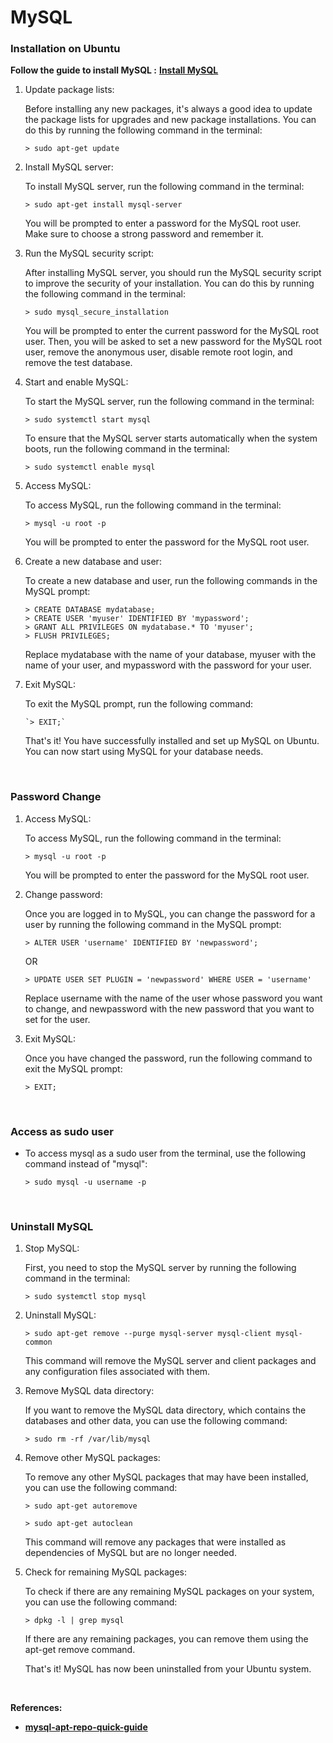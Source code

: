 # **MySQL**

### **Installation on Ubuntu**

**Follow the guide to install MySQL :**   [**Install MySQL**](https://dev.mysql.com/doc/mysql-apt-repo-quick-guide/en/)

 1. Update package lists:

    Before installing any new packages, it's always a good idea to update the package lists for upgrades and new package installations. You can do this by running the following command in the terminal:

        > sudo apt-get update

 2. Install MySQL server:

    To install MySQL server, run the following command in the terminal:

        > sudo apt-get install mysql-server

    You will be prompted to enter a password for the MySQL root user. Make sure to choose a strong password and remember it.

 3. Run the MySQL security script:
    
    After installing MySQL server, you should run the MySQL security script to improve the security of your installation. You can do this by running the following command in the terminal:

        > sudo mysql_secure_installation

    You will be prompted to enter the current password for the MySQL root user. Then, you will be asked to set a new password for the MySQL root user, remove the anonymous user, disable remote root login, and remove the test database.

 4. Start and enable MySQL:

    To start the MySQL server, run the following command in the terminal:
 
        > sudo systemctl start mysql

    To ensure that the MySQL server starts automatically when the system boots, run the following command in the terminal:   

        > sudo systemctl enable mysql 

 5. Access MySQL:
    
    To access MySQL, run the following command in the terminal:

        > mysql -u root -p

    You will be prompted to enter the password for the MySQL root user.

 6. Create a new database and user:
    
    To create a new database and user, run the following commands in the MySQL prompt:

        > CREATE DATABASE mydatabase;
        > CREATE USER 'myuser' IDENTIFIED BY 'mypassword';
        > GRANT ALL PRIVILEGES ON mydatabase.* TO 'myuser';
        > FLUSH PRIVILEGES;
    
    Replace mydatabase with the name of your database, myuser with the name of your user, and mypassword with the password for your user.

 7. Exit MySQL:
    
    To exit the MySQL prompt, run the following command:

        `> EXIT;`

    That's it! You have successfully installed and set up MySQL on Ubuntu. You can now start using MySQL for your database needs.

&nbsp;

### **Password Change** 

 1. Access MySQL:
    
    To access MySQL, run the following command in the terminal:

        > mysql -u root -p

    You will be prompted to enter the password for the MySQL root user.
          
 2. Change password:

    Once you are logged in to MySQL, you can change the password for a user by running the following command in the MySQL prompt:      

        > ALTER USER 'username' IDENTIFIED BY 'newpassword';

    OR

        > UPDATE USER SET PLUGIN = 'newpassword' WHERE USER = 'username'   

    Replace username with the name of the user whose password you want to change, and newpassword with the new password that you want to set for the user.

 3. Exit MySQL:

    Once you have changed the password, run the following command to exit the MySQL prompt:
    
        > EXIT;

&nbsp;

### **Access as sudo user**
 -  To access mysql as a sudo user from the terminal, use the following command instead of "mysql":
     
        > sudo mysql -u username -p


&nbsp;
 
### **Uninstall MySQL**

 1. Stop MySQL:
    
    First, you need to stop the MySQL server by running the following command in the terminal:

        > sudo systemctl stop mysql

 2. Uninstall MySQL:

        > sudo apt-get remove --purge mysql-server mysql-client mysql-common

    This command will remove the MySQL server and client packages and any configuration files associated with them.

 3. Remove MySQL data directory:
    
    If you want to remove the MySQL data directory, which contains the databases and other data, you can use the following command:

        > sudo rm -rf /var/lib/mysql

 4. Remove other MySQL packages:

    To remove any other MySQL packages that may have been installed, you can use the following command:

        > sudo apt-get autoremove

        > sudo apt-get autoclean

    This command will remove any packages that were installed as dependencies of MySQL but are no longer needed.

 5. Check for remaining MySQL packages:

    To check if there are any remaining MySQL packages on your system, you can use the following command:

        > dpkg -l | grep mysql

    If there are any remaining packages, you can remove them using the apt-get remove command.

    That's it! MySQL has now been uninstalled from your Ubuntu system.

&nbsp;

   **References:** 
   
 * [**mysql-apt-repo-quick-guide**](https://dev.mysql.com/doc/mysql-apt-repo-quick-guide/en/)

